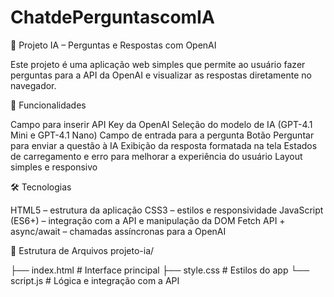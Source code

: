 # ChatdePerguntascomIA

🤖 Projeto IA – Perguntas e Respostas com OpenAI

Este projeto é uma aplicação web simples que permite ao usuário fazer perguntas para a API da OpenAI e visualizar as respostas diretamente no navegador.

🚀 Funcionalidades

Campo para inserir API Key da OpenAI
Seleção do modelo de IA (GPT-4.1 Mini e GPT-4.1 Nano)
Campo de entrada para a pergunta
Botão Perguntar para enviar a questão à IA
Exibição da resposta formatada na tela
Estados de carregamento e erro para melhorar a experiência do usuário
Layout simples e responsivo

🛠️ Tecnologias

HTML5 – estrutura da aplicação
CSS3 – estilos e responsividade
JavaScript (ES6+) – integração com a API e manipulação da DOM
Fetch API + async/await – chamadas assíncronas para a OpenAI

📂 Estrutura de Arquivos
projeto-ia/

├── index.html   # Interface principal
├── style.css    # Estilos do app
└── script.js    # Lógica e integração com a API
